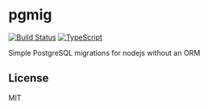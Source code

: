# pgmig

[![Build Status](https://travis-ci.org/smallhelm/pgmig.svg)](https://travis-ci.org/smallhelm/pgmig)
[![TypeScript](https://img.shields.io/badge/types-TypeScript-blue.svg)](https://www.typescriptlang.org)

Simple PostgreSQL migrations for nodejs without an ORM

## License
MIT
